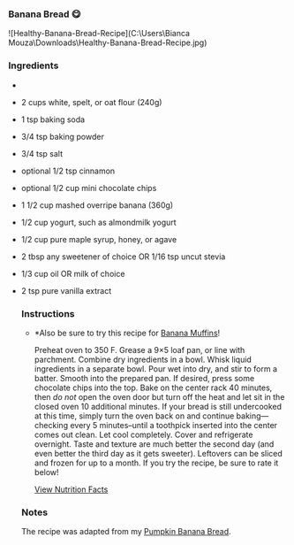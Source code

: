 ###                                                     Banana Bread  :yum:



![Healthy-Banana-Bread-Recipe](C:\Users\Bianca Mouza\Downloads\Healthy-Banana-Bread-Recipe.jpg)

###    Ingredients

- 

- 2 cups white, spelt, or oat flour (240g)

- 1 tsp baking soda

- 3/4 tsp baking powder

- 3/4 tsp salt

- optional 1/2 tsp cinnamon

- optional 1/2 cup mini chocolate chips

- 1 1/2 cup mashed overripe banana (360g)

- 1/2 cup yogurt, such as almondmilk yogurt

- 1/2 cup pure maple syrup, honey, or agave

- 2 tbsp any sweetener of choice OR 1/16 tsp uncut stevia

- 1/3 cup oil OR milk of choice

- 2 tsp pure vanilla extract

  ### Instructions

  - *Also be sure to try this recipe for [Banana Muffins](https://chocolatecoveredkatie.com/2019/02/21/banana-muffins-recipe-best/)!

    Preheat oven to 350 F. Grease a 9×5 loaf pan, or line with parchment. Combine dry ingredients in a bowl. Whisk liquid ingredients in a separate bowl. Pour wet into dry, and stir to form a batter. Smooth into the prepared pan. If desired, press some chocolate chips into the top. Bake on the center rack 40 minutes, then *do not* open the oven door but turn off the heat and let sit in the closed oven 10 additional minutes. If your bread is still undercooked at this time, simply turn the oven back on and continue baking—checking every 5 minutes–until a toothpick inserted into the center comes out clean. Let cool completely. Cover and refrigerate overnight. Taste and texture are much better the second day (and even better the third day as it gets sweeter). Leftovers can be sliced and frozen for up to a month. If you try the recipe, be sure to rate it below!

    [View Nutrition Facts](https://chocolatecoveredkatie.com/banana-bread-nutrition/)

  ### Notes

  The recipe was adapted from my [Pumpkin Banana Bread](https://chocolatecoveredkatie.com/2016/11/07/pumpkin-banana-bread/).